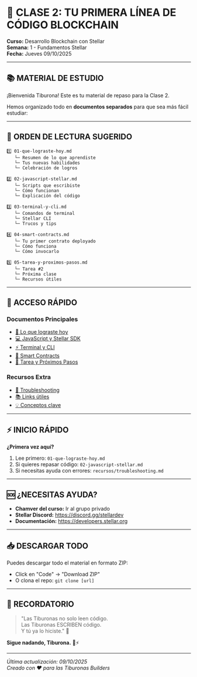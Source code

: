 # 🦈 CLASE 2: TU PRIMERA LÍNEA DE CÓDIGO BLOCKCHAIN

**Curso:** Desarrollo Blockchain con Stellar  
**Semana:** 1 - Fundamentos Stellar  
**Fecha:** Jueves 09/10/2025  

---

## 📚 MATERIAL DE ESTUDIO

¡Bienvenida Tiburona! Este es tu material de repaso para la Clase 2.

Hemos organizado todo en **documentos separados** para que sea más fácil estudiar:

---

## 📖 ORDEN DE LECTURA SUGERIDO

```
1️⃣ 01-que-lograste-hoy.md
   └─ Resumen de lo que aprendiste
   └─ Tus nuevas habilidades
   └─ Celebración de logros

2️⃣ 02-javascript-stellar.md
   └─ Scripts que escribiste
   └─ Cómo funcionan
   └─ Explicación del código

3️⃣ 03-terminal-y-cli.md
   └─ Comandos de terminal
   └─ Stellar CLI
   └─ Trucos y tips

4️⃣ 04-smart-contracts.md
   └─ Tu primer contrato deployado
   └─ Cómo funciona
   └─ Cómo invocarlo

5️⃣ 05-tarea-y-proximos-pasos.md
   └─ Tarea #2
   └─ Próxima clase
   └─ Recursos útiles
```

---

## 🎯 ACCESO RÁPIDO

### Documentos Principales
- [📄 Lo que lograste hoy](./01-que-lograste-hoy.md)
- [💻 JavaScript y Stellar SDK](./02-javascript-stellar.md)
- [⚡ Terminal y CLI](./03-terminal-y-cli.md)
- [🚀 Smart Contracts](./04-smart-contracts.md)
- [📝 Tarea y Próximos Pasos](./05-tarea-y-proximos-pasos.md)

### Recursos Extra
- [🔧 Troubleshooting](./recursos/troubleshooting.md)
- [📚 Links útiles](./recursos/links-utiles.md)
- [💡 Conceptos clave](./recursos/conceptos-clave.md)

---

## ⚡ INICIO RÁPIDO

**¿Primera vez aquí?**

1. Lee primero: `01-que-lograste-hoy.md`
2. Si quieres repasar código: `02-javascript-stellar.md`
3. Si necesitas ayuda con errores: `recursos/troubleshooting.md`

---

## 🆘 ¿NECESITAS AYUDA?

- **Chamver del curso:** Ir al grupo privado
- **Stellar Discord:** https://discord.gg/stellardev
- **Documentación:** https://developers.stellar.org

---

## 📥 DESCARGAR TODO

Puedes descargar todo el material en formato ZIP:
- Click en "Code" → "Download ZIP"
- O clona el repo: `git clone [url]`

---

## 🦈 RECORDATORIO

> "Las Tiburonas no solo leen código.  
> Las Tiburonas ESCRIBEN código.  
> Y tú ya lo hiciste." 💪

**Sigue nadando, Tiburona.** 🦈⚡

---

*Última actualización: 09/10/2025*  
*Creado con ❤️ para las Tiburonas Builders*
